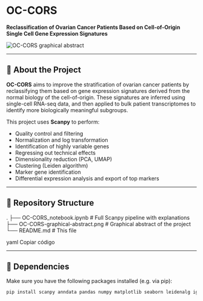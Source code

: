 # OC-CORS

**Reclassification of Ovarian Cancer Patients Based on Cell-of-Origin Single Cell Gene Expression Signatures**

![OC-CORS graphical abstract](./OC-CORS-graphical-abstract.png)

---

## 🧬 About the Project

**OC-CORS** aims to improve the stratification of ovarian cancer patients by reclassifying them based on gene expression signatures derived from the normal biology of the cell-of-origin. These signatures are inferred using single-cell RNA-seq data, and then applied to bulk patient transcriptomes to identify more biologically meaningful subgroups.

This project uses **Scanpy** to perform:
- Quality control and filtering
- Normalization and log transformation
- Identification of highly variable genes
- Regressing out technical effects
- Dimensionality reduction (PCA, UMAP)
- Clustering (Leiden algorithm)
- Marker gene identification
- Differential expression analysis and export of top markers

---

## 📁 Repository Structure

.
├── OC-CORS_notebook.ipynb # Full Scanpy pipeline with explanations
├── OC-CORS-graphical-abstract.png # Graphical abstract of the project
└── README.md # This file

yaml
Copiar código

---

## 🧪 Dependencies

Make sure you have the following packages installed (e.g. via pip):

```bash
pip install scanpy anndata pandas numpy matplotlib seaborn leidenalg igraph umap-learn
